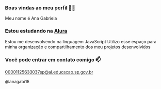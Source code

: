 ### Boas vindas ao meu perfil 💙💙

Meu nome é Ana Gabriela 

### Estou estudando na [Alura](https://www.alura.com)
Estou me desenvolvendo na linguagem JavaScript
Utilizo esse espaço para minha organização e compartilhamento dos meu projetos desenvolvidos

### Você pode entrar em contato comigo 📫

00001125633037sp@al.educacao.sp.gov.br

@anagabi18

